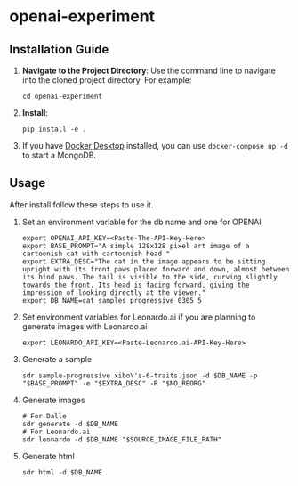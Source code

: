# openai-experiment

## Installation Guide

1. **Navigate to the Project Directory**: Use the command line to navigate into the cloned project directory. For example:
    ```
    cd openai-experiment
    ```

2. **Install**: 
    ```
    pip install -e .
    ```

3. If you have [Docker Desktop](https://www.docker.com/products/docker-desktop/) installed, you can use `docker-compose up -d` to start a MongoDB.

## Usage
After install follow these steps to use it.

1. Set an environment variable for the db name and one for OPENAI
    ```
    export OPENAI_API_KEY=<Paste-The-API-Key-Here>
    export BASE_PROMPT="A simple 128x128 pixel art image of a cartoonish cat with cartoonish head "
    export EXTRA_DESC="The cat in the image appears to be sitting upright with its front paws placed forward and down, almost between its hind paws. The tail is visible to the side, curving slightly towards the front. Its head is facing forward, giving the impression of looking directly at the viewer."
    export DB_NAME=cat_samples_progressive_0305_5
    ```
2. Set environment variables for Leonardo.ai if you are planning to generate images with Leonardo.ai
    ```
    export LEONARDO_API_KEY=<Paste-Leonardo.ai-API-Key-Here>
    ```
3. Generate a sample
    ```
    sdr sample-progressive xibo\'s-6-traits.json -d $DB_NAME -p "$BASE_PROMPT" -e "$EXTRA_DESC" -R "$NO_REORG"
    ```
4. Generate images
    ```
    # For Dalle
    sdr generate -d $DB_NAME
    # For Leonardo.ai
    sdr leonardo -d $DB_NAME "$SOURCE_IMAGE_FILE_PATH"
    ```
5. Generate html
    ```
    sdr html -d $DB_NAME
    ```
